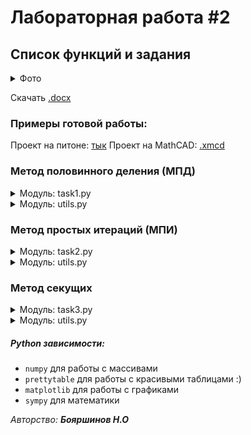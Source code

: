 # Лабораторная работа #2

## Список функций и задания
<details>
  <summary>Фото</summary>
  
  ![image](https://user-images.githubusercontent.com/76239707/228766615-63a33d47-2620-4221-949e-89b2fa5e0a01.png)
  
</details>
 
 Скачать [.docx](https://github.com/xarll/vpr/raw/main/items/vychmat/lab/lab2/Laboratornaya_rabota_2%20(1).docx)


### Примеры готовой работы:

Проект на питоне: [тык](./example_num2)
Проект на MathCAD: [.xmcd]()


### Метод половинного деления (МПД)

<details>
  <summary>Модуль: task1.py</summary>
  
  
```Python
"""
Классная работа

Метод половинного деления

"""
import dataclasses
import math
from typing import Callable

import numpy as np
import sympy
from prettytable import PrettyTable

from utils import Plot, ctg


@dataclasses.dataclass
class AnalyticalModel:
    a: float = None
    b: float = None
    x: float = None
    b_neg_x: float = None
    fx: float = None
    fa: float = None
    fb: float = None


def half_division_method(f: Callable[[float], float], a, b, eps: float) -> tuple[float, list[AnalyticalModel]] | None:
    """
    Метод половинного деления
    (обеспечивает гарантированную сходимость метода независимо от сложности функции)

    :param f: функция
    :param a: Начало интервала
    :param b: Конец интервала
    :param eps: эпсилон
    :return:
    """
    analysis: list[AnalyticalModel] = []

    if math.isnan(f(a)) or math.isnan(f(b)):
        return None  # => Одна из границ не определена

    if f(a) * f(b) > 0:
        return None  # => Не имеет на концах разных знаков на интервале [a, b]
    while abs(b - a) > eps:
        row = AnalyticalModel()
        row.a = a
        row.b = b
        row.fa = f(a)
        row.fb = f(b)

        x = (a + b) / 2

        if f(x) == 0:
            break

        row.x = x
        row.fx = f(x)
        row.b_neg_x = b - x

        if f(a) * f(x) < 0:
            b = x
        else:
            a = x
        analysis.append(row)
    return a, analysis


def main():
    func = lambda x: 0.5**x + 1 - (x-2)**2
    # func = lambda x: ctg(x) - (x/5) - 1
    a = 0  # 0.1
    b = 1
    eps = 10 ** (-5) - 10 ** (-6)

    print(f"Граница: [{a}, {b}]")
    print(f"Точность: eps = {eps}")

    result = half_division_method(func, a, b, eps)

    if not result:
        print("Знак левой и правой границы совпадает, метод половинного деления невозможен")
        return 1
    print(f"Искомый корень x ≈ {round(result[0], 8)}")
    print(f"Было проведено {len(result[1])} итераций")

    table = PrettyTable()
    table.align = 'l'
    table.field_names = ["n", "a", "b", "x", "b - x", "f(x)", "f(a)", "f(b)"]

    for i in range(1, len(result[1]) + 1):
        data = result[1][i - 1]
        table.add_row([
            i,
            round(data.a, 8),
            round(data.b, 8),
            round(data.x, 8),
            format(data.b_neg_x, ".10f"),
            format(data.fx, ".8f"),
            format(data.fa, ".8f"),
            format(data.fb, ".8f"),
        ])
    print(table)

    # ---------- График функции ----------
    x = np.round(np.arange(-20, 20, 0.1), 1)
    # step = 0.001
    # x = np.arange(-5 * np.pi, 5 * np.pi + step, step)

    pl = Plot(_x_lim=[-10, 10.], _y_lim=[-20, 5.])
    pl.add(function=func, _x=x)
    pl.add(_x=[a for _ in range(len(x))], _y=x, label="Граница a")
    pl.add(_x=[b for _ in range(len(x))], _y=x, label="Граница b")
    pl.add_point(result[0], 0)
    pl.show()

    # ---------- График роста x ----------
    x = [i for i in range(1, len(result[1]) + 1)]
    y = [el.x for el in result[1]]
    pl2 = Plot(_x_lim=[x[0], x[-1]], _y_lim=[0, 1], major_loc_y=0.1, minor_loc_y=0.01)
    pl2.add(_x=x, _y=y, label="График зависимости x от числа итераций")
    pl2.show()


if __name__ == "__main__":
    main()

```
</details>

<details>
  <summary>Модуль: utils.py </summary>
 
  
  ```Python
  """
Copyright JKearnsl 2023

"""

import inspect
import math
from typing import Callable, Sequence
import matplotlib.pyplot as plt
import numpy as np
import sympy
from matplotlib import ticker


class Plot:

    def __init__(
            self,
            _x_lim: list[float | int] = None,
            _y_lim: list[float | int] = None,
            major_loc_x: int | float = 1,
            minor_loc_x: int | float = 0.5,
            major_loc_y: int | float = 1,
            minor_loc_y: int | float = 0.5

    ):
        self.fig, self.ax = plt.subplots()

        if _x_lim is None:
            _x_lim = [-5., 5.]

        if _y_lim is None:
            _y_lim = [-5., 5.]

        self.fig.set_figwidth(10)
        self.fig.set_figheight(10)

        # установка положения осей координат
        self.ax.spines['left'].set_position('zero')
        self.ax.spines['bottom'].set_position('zero')
        self.ax.spines['right'].set_color('none')
        self.ax.spines['top'].set_color('none')

        self.ax.set_xlabel(r'x', fontsize=15, loc='right')
        self.ax.set_ylabel(r'y', fontsize=15, loc='top')

        self.ax.set_xlim(_x_lim)
        self.ax.set_ylim(_y_lim)

        # Настройка сетки
        self.ax.minorticks_on()

        self.ax.grid(which='major')
        self.ax.grid(which='minor', linestyle=':')

        self.ax.xaxis.set_major_locator(ticker.MultipleLocator(major_loc_x))
        self.ax.xaxis.set_minor_locator(ticker.MultipleLocator(minor_loc_x))
        self.ax.yaxis.set_major_locator(ticker.MultipleLocator(major_loc_y))
        self.ax.yaxis.set_minor_locator(ticker.MultipleLocator(minor_loc_y))

    def add(
            self,
            _x: Sequence[float | int],
            function: Callable[[float | int], float | int] = None,
            _y: Sequence[float | int] = None,
            label: str = None

    ) -> None:

        if _y is None:
            assert function, ValueError("Или funс или y обязаны присутствовать в аргументах функции make_plot")
            _y = [function(x) for x in _x]

        if not label:
            if function:
                source_code = inspect.getsource(function)
                label = f'График функции ${source_code[source_code.find(":") + 1:].strip()}$'
            else:
                label = f"func: [{_x[0]}, {_x[-1]}], [{_y[0]}, {_y[-1]}]"

        self.ax.plot(_x, _y, label=label)  # график ф-ции

    def add_point(self, x: float | int, y: float | int, label: str = None, color: str = None, size: int = None) -> None:
        if color is None:
            color = 'blue'
        if size is None:
            size = 20
        self.ax.scatter(x, y, c=color, s=size, label=label)

    def show(self) -> None:
        self.ax.legend(fontsize=16)
        plt.show()


def is_pi_like(x: float) -> bool:
    tolerance = 1e-3
    return np.abs(x / np.pi - np.round(x / np.pi)) < tolerance


def ctg(x: int | float) -> float:
    if is_pi_like(x):
        return math.nan

    tan_x = math.tan(x)
    if tan_x == 0:
        return math.nan
    else:
        return 1 / tan_x

  ```
</details>
  
### Метод простых итераций (МПИ)

<details>
  <summary>Модуль: task2.py</summary>
  
  
```Python
```
</details>
  
<details>
  <summary>Модуль: utils.py</summary>
  
  
```Python
```
</details>
  
### Метод секущих

<details>
  <summary>Модуль: task3.py</summary>
  
  
```Python
```
</details>
  
<details>
  <summary>Модуль: utils.py</summary>
  
  
```Python
```
</details>

##### Python зависимости:
- `numpy` для работы с массивами
- `prettytable` для работы с красивыми таблицами :)
- `matplotlib` для работы с графиками
- `sympy` для математики



*Авторство: **Бояршинов Н.О***
